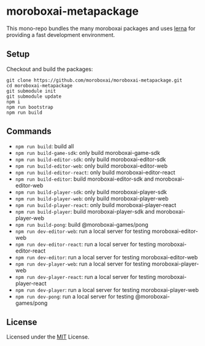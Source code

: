 # moroboxai-metapackage

This mono-repo bundles the many moroboxai packages and uses [lerna](https://github.com/lerna/lerna) for providing a fast development environment.

## Setup

Checkout and build the packages:

```
git clone https://github.com/moroboxai/moroboxai-metapackage.git
cd moroboxai-metapackage
git submodule init
git submodule update
npm i
npm run bootstrap
npm run build
```

## Commands

  * `npm run build`: build all
  * `npm run build-game-sdk`: only build moroboxai-game-sdk
  * `npm run build-editor-sdk`: only build moroboxai-editor-sdk
  * `npm run build-editor-web`: only build moroboxai-editor-web
  * `npm run build-editor-react`: only build moroboxai-editor-react
  * `npm run build-editor`: build moroboxai-editor-sdk and moroboxai-editor-web
  * `npm run build-player-sdk`: only build moroboxai-player-sdk
  * `npm run build-player-web`: only build moroboxai-player-web
  * `npm run build-player-react`: only build moroboxai-player-react
  * `npm run build-player`: build moroboxai-player-sdk and moroboxai-player-web
  * `npm run build-pong`: build @moroboxai-games/pong
  * `npm run dev-editor-web`: run a local server for testing moroboxai-editor-web
  * `npm run dev-editor-react`: run a local server for testing moroboxai-editor-react
  * `npm run dev-editor`: run a local server for testing moroboxai-editor-web
  * `npm run dev-player-web`: run a local server for testing moroboxai-player-web
  * `npm run dev-player-react`: run a local server for testing moroboxai-player-react
  * `npm run dev-player`: run a local server for testing moroboxai-player-web
  * `npm run dev-pong`: run a local server for testing @moroboxai-games/pong

## License

Licensed under the [MIT](https://github.com/moroboxai/moroboxai-metapackage/blob/main/LICENSE) License.
